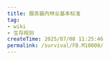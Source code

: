 ```yaml
---
title: 服务器内林业基本标准
tag:
- wiki
- 生存规则
createTime: 2025/07/08 11:25:46
permalink: /survival/FB.M10000/
---
```

